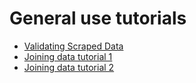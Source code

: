 # General use tutorials

- [Validating Scraped Data](tutorials/general-tutorials/validating-scraped-data.md)
- [Joining data tutorial 1](tutorials/general-tutorials/joining-data.md)
- [Joining data tutorial 2](tutorials/general-tutorials/joining-data-2.md)